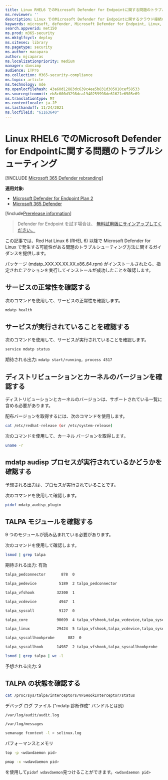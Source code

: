 ```yaml
---
title: Linux RHEL6 でのMicrosoft Defender for Endpointに関する問題のトラブルシューティング
ms.reviewer: ''
description: Linux でのMicrosoft Defender for Endpointに関するクラウド接続の問題のトラブルシューティング
keywords: microsoft, defender, Microsoft Defender for Endpoint, Linux, クラウド, 接続, 通信
search.appverid: met150
ms.prod: m365-security
ms.mktglfcycl: deploy
ms.sitesec: library
ms.pagetype: security
ms.author: macapara
author: mjcaparas
ms.localizationpriority: medium
manager: dansimp
audience: ITPro
ms.collection: M365-security-compliance
ms.topic: article
ms.technology: mde
ms.openlocfilehash: 43a60d12883dc639c4ee5b831d305010cef58533
ms.sourcegitcommit: eb8c600d3298dca1940259998de61621e6505e69
ms.translationtype: MT
ms.contentlocale: ja-JP
ms.lasthandoff: 11/24/2021
ms.locfileid: "61163640"
---
```

# <a name="troubleshoot-issues-for-microsoft-defender-for-endpoint-on-linux-rhel6"></a>Linux RHEL6 でのMicrosoft Defender for Endpointに関する問題のトラブルシューティング

[!INCLUDE [Microsoft 365 Defender rebranding](../../includes/microsoft-defender.md)]

**適用対象:**
- [Microsoft Defender for Endpoint Plan 2](https://go.microsoft.com/fwlink/p/?linkid=2154037)
- [Microsoft 365 Defender](https://go.microsoft.com/fwlink/?linkid=2118804)

[!include[Prerelease information](../../includes/prerelease.md)]

> Defender for Endpoint を試す場合は、 [無料試用版にサインアップしてください。](https://signup.microsoft.com/create-account/signup?products=7f379fee-c4f9-4278-b0a1-e4c8c2fcdf7e&ru=https://aka.ms/MDEp2OpenTrial?ocid=docs-wdatp-investigateip-abovefoldlink)

この記事では、Red Hat Linux 6 (RHEL 6) 以降で Microsoft Defender for Linux で発生する可能性がある問題のトラブルシューティング方法に関するガイダンスを提供します。 

パッケージ (mdatp_XXX.XX.XX.XX.x86_64.rpm) がインストールされたら、指定されたアクションを実行してインストールが成功したことを確認します。 


## <a name="check-the-service-health"></a>サービスの正常性を確認する

次のコマンドを使用して、サービスの正常性を確認します。

```bash
mdatp health 
```

## <a name="verify-that-the-service-is-running"></a>サービスが実行されていることを確認する

次のコマンドを使用して、サービスが実行されていることを確認します。

```bash
service mdatp status 
```

期待される出力: `mdatp start/running, process 4517`

## <a name="verify-the-distribution-and-kernel-version"></a>ディストリビューションとカーネルのバージョンを確認する
ディストリビューションとカーネルのバージョンは、サポートされている一覧に含める必要があります。

配布バージョンを取得するには、次のコマンドを使用します。

```bash
cat /etc/redhat-release (or /etc/system-release) 
```

次のコマンドを使用して、カーネル バージョンを取得します。

```bash
uname -r
```
## <a name="check-if-mdatp-audisp-process-is-running"></a>mdatp audisp プロセスが実行されているかどうかを確認する 
予想される出力は、プロセスが実行されていることです。

次のコマンドを使用して確認します。

```bash
pidof mdatp_audisp_plugin 
```

## <a name="check-talpa-modules"></a>TALPA モジュールを確認する
9 つのモジュールが読み込まれている必要があります。 

次のコマンドを使用して確認します。

```bash
lsmod | grep talpa
```

期待される出力: 有効

```bash
talpa_pedconnector       878  0 

talpa_pedevice          5189  2 talpa_pedconnector 

talpa_vfshook          32300  1 

talpa_vcdevice          4947  1 

talpa_syscall           9127  0 

talpa_core             90699  4 talpa_vfshook,talpa_vcdevice,talpa_syscall 

talpa_linux            29424  5 talpa_vfshook,talpa_vcdevice,talpa_syscall,talpa_core 

talpa_syscallhookprobe      882  0 

talpa_syscallhook      14987  2 talpa_vfshook,talpa_syscallhookprobe 
```


```bash
lsmod | grep talpa | wc -l 
```

予想される出力: 9

## <a name="check-talpa-status"></a>TALPA の状態を確認する

```bash
cat /proc/sys/talpa/interceptors/VFSHookInterceptor/status 
```

デバッグ ログ ファイル ("mdatp 診断作成" バンドルとは別) 

```bash
/var/log/audit/audit.log 

/var/log/messages 

semanage fcontext -l > selinux.log 
```
 

パフォーマンスとメモリ 

```bash
top -p <wdavdaemon pid>      

pmap -x <wdavdaemon pid> 
```

を使用して`pidof wdavdaemon`見つけることができます。`<wdavdaemon pid>`

